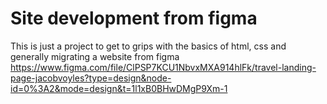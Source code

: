 # Site development from figma

This is just a project to get to grips with the basics of html, css and generally migrating a website from figma
https://www.figma.com/file/ClPSP7KCU1NbvxMXA914hlFk/travel-landing-page-jacobvoyles?type=design&node-id=0%3A2&mode=design&t=1l1xB0BHwDMgP9Xm-1